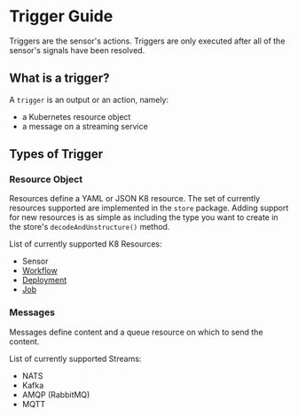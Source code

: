# Trigger Guide
Triggers are the sensor's actions. Triggers are only executed after all of the sensor's signals have been resolved.

## What is a trigger?
A `trigger` is an output or an action, namely:
- a Kubernetes resource object
- a message on a streaming service

## Types of Trigger

### Resource Object
Resources define a YAML or JSON K8 resource. The set of currently resources supported are implemented in the `store` package. Adding support for new resources is as simple as including the type you want to create in the store's `decodeAndUnstructure()` method. 

List of currently supported K8 Resources:
- Sensor
- [Workflow](https://github.com/argoproj/argo)
- [Deployment](https://kubernetes.io/docs/reference/generated/kubernetes-api/v1.10/#deployment-v1-apps)
- [Job](https://kubernetes.io/docs/reference/generated/kubernetes-api/v1.10/#job-v1-batch)

### Messages
Messages define content and a queue resource on which to send the content. 

List of currently supported Streams:
- NATS
- Kafka
- AMQP (RabbitMQ)
- MQTT